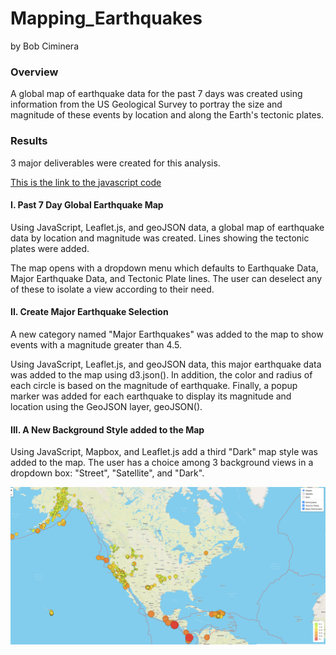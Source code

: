 # Mapping_Earthquakes
by Bob Ciminera

### Overview

A global map of earthquake data for the past 7 days was created using information from the US Geological Survey to portray the size and magnitude of these events by location and along the Earth's tectonic plates.

### Results

3 major deliverables were created for this analysis.  

[This is the link to the javascript code](https://github.com/rciminera/Mapping_Earthquakes/blob/main/Earthquake_Challenge/static/js/challenge_logic.js)

#### I. Past 7 Day Global Earthquake Map

Using JavaScript, Leaflet.js, and geoJSON data, a global map of earthquake data by location and magnitude was created.  Lines showing the tectonic plates were added.

The map opens with a dropdown menu which defaults to Earthquake Data, Major Earthquake Data, and Tectonic Plate lines.  The user can deselect any of these to isolate a view according to their need.

#### II. Create Major Earthquake Selection

A new category named "Major Earthquakes" was added to the map to show events with a magnitude greater than 4.5. 

Using JavaScript, Leaflet.js, and geoJSON data, this major earthquake data was added to the map using d3.json(). In addition, the color and radius of each circle is based on the magnitude of earthquake. Finally, a popup marker was added for each earthquake to display its magnitude and location using the GeoJSON layer, geoJSON().


#### III.  A New Background Style added to the Map

Using JavaScript, Mapbox, and Leaflet.js add a third "Dark" map style was added to the map.  The user has a choice among 3 background views in a dropdown box:  "Street", "Satellite", and "Dark".

<img src="https://github.com/rciminera/Mapping_Earthquakes/blob/main/Earthquake_Map.png" width = "800" >
